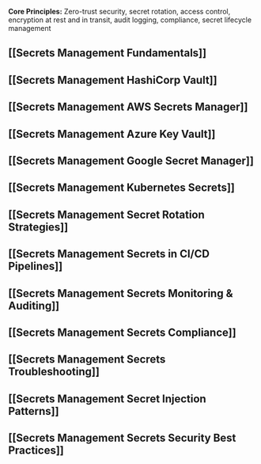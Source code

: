 **Core Principles:** Zero-trust security, secret rotation, access control, encryption at rest and in transit, audit logging, compliance, secret lifecycle management

## [[Secrets Management Fundamentals]]
## [[Secrets Management HashiCorp Vault]]
## [[Secrets Management AWS Secrets Manager]]
## [[Secrets Management Azure Key Vault]]
## [[Secrets Management Google Secret Manager]]
## [[Secrets Management Kubernetes Secrets]]
## [[Secrets Management Secret Rotation Strategies]]
## [[Secrets Management Secrets in CI/CD Pipelines]]
## [[Secrets Management Secrets Monitoring & Auditing]]
## [[Secrets Management Secrets Compliance]]
## [[Secrets Management Secrets Troubleshooting]]
## [[Secrets Management Secret Injection Patterns]]
## [[Secrets Management Secrets Security Best Practices]]